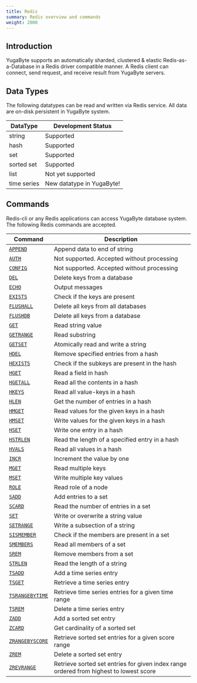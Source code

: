 ```yaml
---
title: Redis
summary: Redis overview and commands
weight: 2000
---
```


## Introduction
YugaByte supports an automatically sharded, clustered & elastic Redis-as-a-Database in a Redis driver compatible manner. A Redis client can connect, send request, and receive result from YugaByte servers.

## Data Types
The following datatypes can be read and written via Redis service. All data are on-disk persistent in YugaByte system.<br>

DataType | Development Status |
---------|-------------|
string | Supported |
hash | Supported |
set | Supported |
sorted set | Supported |
list | Not yet supported |
time series | New datatype in YugaByte! |

## Commands
Redis-cli or any Redis applications can access YugaByte database system. The following Redis commands are accepted.

Command | Description |
--------|-------------|
[`APPEND`](append/) | Append data to end of string |
[`AUTH`](auth/) | Not supported. Accepted without processing |
[`CONFIG`](config/) | Not supported. Accepted without processing |
[`DEL`](del/) | Delete keys from a database |
[`ECHO`](echo/) | Output messages |
[`EXISTS`](exists/) | Check if the keys are present |
[`FLUSHALL`](flushall/) | Delete all keys from all databases |
[`FLUSHDB`](flushdb/) | Delete all keys from a database |
[`GET`](get/) | Read string value |
[`GETRANGE`](getrange/) | Read substring |
[`GETSET`](getset/) | Atomically read and write a string |
[`HDEL`](hdel/) | Remove specified entries from a hash |
[`HEXISTS`](hexists/) | Check if the subkeys are present in the hash |
[`HGET`](hget/) | Read a field in hash |
[`HGETALL`](hgetall/) | Read all the contents in a hash |
[`HKEYS`](hkeys/) | Read all value-keys in a hash |
[`HLEN`](hlen/) | Get the number of entries in a hash |
[`HMGET`](hmget/) | Read values for the given keys in a hash |
[`HMSET`](hmset/) | Write values for the given keys in a hash |
[`HSET`](hset/) | Write one entry in a hash |
[`HSTRLEN`](hstrlen/) | Read the length of a specified entry in a hash |
[`HVALS`](hvals/) | Read all values in a hash |
[`INCR`](incr/) | Increment the value by one |
[`MGET`](mget/) | Read multiple keys |
[`MSET`](mset/) | Write multiple key values |
[`ROLE`](role/) | Read role of a node |
[`SADD`](sadd/) | Add entries to a set |
[`SCARD`](scard/) | Read the number of entries in a set |
[`SET`](set/) | Write or overwrite a string value |
[`SETRANGE`](setrange/) | Write a subsection of a string |
[`SISMEMBER`](sismember/) | Check if the members are present in a set |
[`SMEMBERS`](smembers/) | Read all members of a set |
[`SREM`](srem/) | Remove members from a set |
[`STRLEN`](strlen/) | Read the length of a string|
[`TSADD`](tsadd/) | Add a time series entry|
[`TSGET`](tsget/) | Retrieve a time series entry|
[`TSRANGEBYTIME`](tsrangebytime/) | Retrieve time series entries for a given time range|
[`TSREM`](tsrem/) | Delete a time series entry|
[`ZADD`](zadd/) | Add a sorted set entry|
[`ZCARD`](zcard/) | Get cardinality of a sorted set|
[`ZRANGEBYSCORE`](zrangebyscore/) | Retrieve sorted set entries for a given score range|
[`ZREM`](zrem/) | Delete a sorted set entry|
[`ZREVRANGE`](zrevrange/) | Retrieve sorted set entries for given index range ordered from highest to lowest score |
